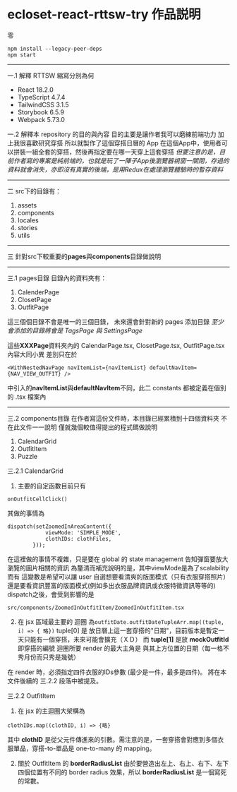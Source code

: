 # ecloset-react-rttsw-try **作品説明**
零
```
npm install --legacy-peer-deps
npm start
```

---

一.1 解釋 RTTSW 縮寫分別為何
* React 18.2.0
* TypeScript 4.7.4
* TailwindCSS 3.1.5
* Storybook 6.5.9
* Webpack 5.73.0

一.2 解釋本 repository 的目的與內容
目的主要是讓作者我可以磨練前端功力
加上我很喜歡研究穿搭
所以就製作了這個穿搭日曆的 App
在這個App中，使用者可以拼裝一組全套的穿搭，然後再指定要在哪一天穿上這套穿搭
*但要注意的是，目前作者寫的專案是純前端的，也就是玩了一陣子App後瀏覽器視窗一關閉，存過的資料就會消失，亦即沒有真實的後端，是用Redux在處理瀏覽體驗時的暫存資料*


---


二 src下的目錄有：
1. assets
2. components
3. locales
4. stories
5. utils


---

三 針對src下較重要的**pages**與**components**目錄做說明

---

三.1 pages目錄
目錄內的資料夾有：
1. CalenderPage
2. ClosetPage
3. OutfitPage

這三個個目錄不會是唯一的三個目錄，
未來還會針對新的 pages 添加目錄
*至少會添加的目錄將會是 TagsPage 與 SettingsPage*

這些**XXXPage**資料夾內的 CalendarPage.tsx, ClosetPage.tsx, OutfitPage.tsx
內容大同小異
差別只在於
```
<WithNestedNavPage navItemList={navItemList} defaultNavItem={NAV_VIEW_OUTFIT} />
```
中引入的**navItemList**與**defaultNavItem**不同，此二 constants 都被定義在個別的 .tsx 檔案內

---

三.2 components目錄
在作者寫這份文件時，本目錄已經累積到十四個資料夾
不在此文件一一說明
僅就幾個較值得提出的程式碼做說明

1. CalendarGrid
2. OutfitItem
3. Puzzle

三.2.1 CalendarGrid
1. 主要的自定函數目前只有
```
onOutfitCellClick()
```
其做的事情為
```
dispatch(setZoomedInAreaContent({
            viewMode: 'SIMPLE_MODE',
            clothIDs: clothFiles,
        }));
```
在這裡做的事情不複雜，只是要在 global 的 state management 告知彈窗要放大瀏覽的圖片相關的資訊
為釐清而補充說明的是，其中viewMode是為了scalability而有
這變數是希望可以讓 user 自選想要看清爽的版面模式（只有衣服穿搭照片）還是要看資訊豐富的版面模式(例如多出衣服品牌資訊或衣服特徵資訊等等的)
dispatch之後，會受到影響的是 
```
src/components/ZoomedInOutfitItem/ZoomedInOutfitItem.tsx
```
2. 在 jsx 區域最主要的 迴圈 為`outfitDate.outfitDateTupleArr.map((tuple, i) => { 略})`
tuple[0] 是 放日曆上這一套穿搭的"日期"，目前版本是暫定一天只能有一個穿搭，未來可能會擴充（ＸＤ）
而 **tuple[1]** 是放 **mockOutfitId** 即穿搭的編號
迴圈所要 render 的最大主角是 <OutfitItem> 與其上方位置的日期（每一格不秀月份而只秀是幾號）

在 render <OutfitItem>時，必須指定四件衣服的IDs參數 (最少是一件，最多是四件)。
<OutfitItem>將在本文件後續的 三.2.2 段落中被提及。

三.2.2 OutfitItem
1. 在 jsx 的主迴圈大架構為
```
clothIDs.map((clothID, i) => {略}
```
其中 **clothID** 是從父元件傳進來的引數。需注意的是，一套穿搭會對應到多個衣服單品，穿搭-to-單品是 one-to-many 的 mapping。

2. 關於 OutfitItem 的 **borderRadiusList**
由於要營造出左上、右上、右下、左下四個位置有不同的 border radius 效果，所以 **borderRadiusList** 是一個寫死的常數。